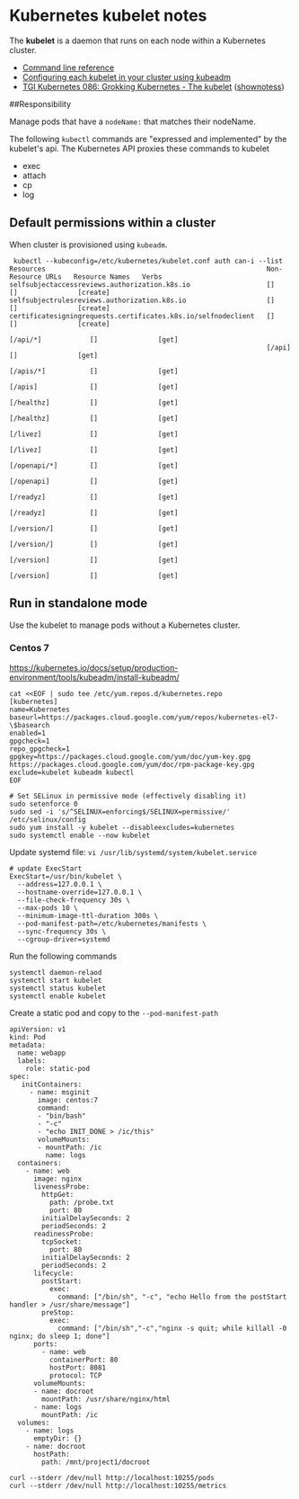 # Kubernetes kubelet notes

The **kubelet** is a daemon that runs on each node within a Kubernetes cluster. 

- [Command line reference](https://kubernetes.io/docs/reference/command-line-tools-reference/kubelet/)
- [Configuring each kubelet in your cluster using kubeadm](https://kubernetes.io/docs/setup/production-environment/tools/kubeadm/kubelet-integration/)
- [TGI Kubernetes 086: Grokking Kubernetes - The kubelet](https://www.youtube.com/watch?v=CKpSyl5vgK8) ([shownotess](https://github.com/vmware-tanzu/tgik/tree/master/episodes/086))

##Responsibility

Manage pods that have a `nodeName:` that matches their nodeName.

The following `kubectl` commands are "expressed and implemented" by the kubelet's api. The Kubernetes API proxies these commands to kubelet

- exec
- attach
- cp
- log


## Default permissions within a cluster

When cluster is provisioned using `kubeadm`. 

```
 kubectl --kubeconfig=/etc/kubernetes/kubelet.conf auth can-i --list
Resources                                                       Non-Resource URLs   Resource Names   Verbs
selfsubjectaccessreviews.authorization.k8s.io                   []                  []               [create]
selfsubjectrulesreviews.authorization.k8s.io                    []                  []               [create]
certificatesigningrequests.certificates.k8s.io/selfnodeclient   []                  []               [create]
                                                                [/api/*]            []               [get]
                                                                [/api]              []               [get]
                                                                [/apis/*]           []               [get]
                                                                [/apis]             []               [get]
                                                                [/healthz]          []               [get]
                                                                [/healthz]          []               [get]
                                                                [/livez]            []               [get]
                                                                [/livez]            []               [get]
                                                                [/openapi/*]        []               [get]
                                                                [/openapi]          []               [get]
                                                                [/readyz]           []               [get]
                                                                [/readyz]           []               [get]
                                                                [/version/]         []               [get]
                                                                [/version/]         []               [get]
                                                                [/version]          []               [get]
                                                                [/version]          []               [get]
```

## Run in standalone mode

Use the kubelet to manage pods without a Kubernetes cluster.


### Centos 7
https://kubernetes.io/docs/setup/production-environment/tools/kubeadm/install-kubeadm/

```
cat <<EOF | sudo tee /etc/yum.repos.d/kubernetes.repo
[kubernetes]
name=Kubernetes
baseurl=https://packages.cloud.google.com/yum/repos/kubernetes-el7-\$basearch
enabled=1
gpgcheck=1
repo_gpgcheck=1
gpgkey=https://packages.cloud.google.com/yum/doc/yum-key.gpg https://packages.cloud.google.com/yum/doc/rpm-package-key.gpg
exclude=kubelet kubeadm kubectl
EOF
```

```
# Set SELinux in permissive mode (effectively disabling it)
sudo setenforce 0
sudo sed -i 's/^SELINUX=enforcing$/SELINUX=permissive/' /etc/selinux/config
sudo yum install -y kubelet --disableexcludes=kubernetes
sudo systemctl enable --now kubelet
```

Update systemd file: `vi /usr/lib/systemd/system/kubelet.service`

```
# update ExecStart
ExecStart=/usr/bin/kubelet \
  --address=127.0.0.1 \
  --hostname-override=127.0.0.1 \
  --file-check-frequency 30s \
  --max-pods 10 \
  --minimum-image-ttl-duration 300s \
  --pod-manifest-path=/etc/kubernetes/manifests \
  --sync-frequency 30s \
  --cgroup-driver=systemd
```

Run the following commands

```
systemctl daemon-relaod
systemctl start kubelet
systemctl status kubelet
systemctl enable kubelet
```

Create a static pod and copy to the `--pod-manifest-path`

```
apiVersion: v1
kind: Pod
metadata:
  name: webapp
  labels:
    role: static-pod
spec:
   initContainers:
     - name: msginit
       image: centos:7
       command:
       - "bin/bash"
       - "-c"
       - "echo INIT_DONE > /ic/this"
       volumeMounts:
       - mountPath: /ic
         name: logs
  containers:
    - name: web
      image: nginx
      livenessProbe:
        httpGet:
          path: /probe.txt
          port: 80
        initialDelaySeconds: 2
        periodSeconds: 2
      readinessProbe:
        tcpSocket:
          port: 80
        initialDelaySeconds: 2
        periodSeconds: 2
      lifecycle:
        postStart:
          exec:
            command: ["/bin/sh", "-c", "echo Hello from the postStart handler > /usr/share/message"]
        preStop:
          exec:
            command: ["/bin/sh","-c","nginx -s quit; while killall -0 nginx; do sleep 1; done"]
      ports:
        - name: web
          containerPort: 80
          hostPort: 8081
          protocol: TCP
      volumeMounts:
      - name: docroot
        mountPath: /usr/share/nginx/html
      - name: logs
        mountPath: /ic
  volumes:
    - name: logs
      emptyDir: {}
    - name: docroot
      hostPath:
        path: /mnt/project1/docroot
```

```
curl --stderr /dev/null http://localhost:10255/pods
curl --stderr /dev/null http://localhost:10255/metrics
```